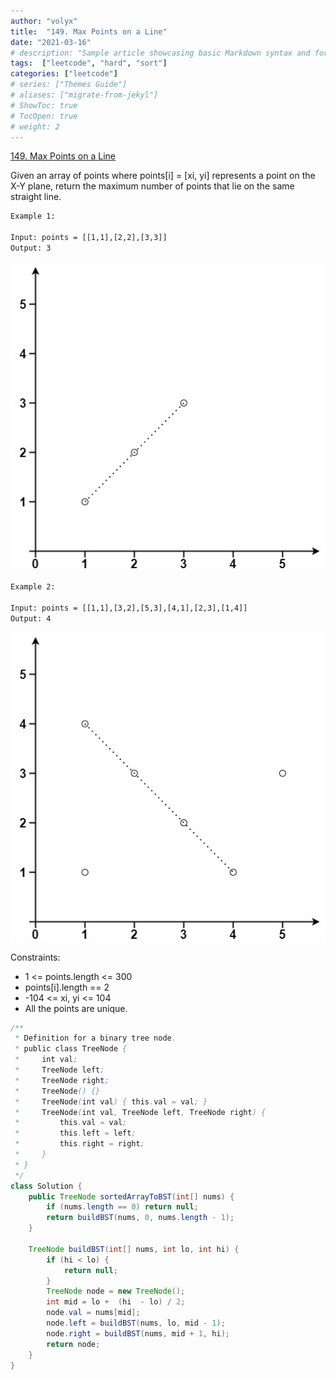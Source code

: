 ```yaml
---
author: "volyx"
title:  "149. Max Points on a Line"
date: "2021-03-16"
# description: "Sample article showcasing basic Markdown syntax and formatting for HTML elements."
tags:  ["leetcode", "hard", "sort"]
categories: ["leetcode"]
# series: ["Themes Guide"]
# aliases: ["migrate-from-jekyl"]
# ShowToc: true
# TocOpen: true
# weight: 2
---
```


[149. Max Points on a Line](https://leetcode.com/problems/max-points-on-a-line/)

Given an array of points where points[i] = [xi, yi] represents a point on the X-Y plane, return the maximum number of points that lie on the same straight line.

```txt
Example 1:

Input: points = [[1,1],[2,2],[3,3]]
Output: 3
```

![ex1](/images/2021-03-16-ex1.jpg)

```txt
Example 2:

Input: points = [[1,1],[3,2],[5,3],[4,1],[2,3],[1,4]]
Output: 4
```

![ex2](/images/2021-03-16-ex2.jpg)

Constraints:

- 1 <= points.length <= 300
- points[i].length == 2
- -104 <= xi, yi <= 104
- All the points are unique.


```java
/**
 * Definition for a binary tree node.
 * public class TreeNode {
 *     int val;
 *     TreeNode left;
 *     TreeNode right;
 *     TreeNode() {}
 *     TreeNode(int val) { this.val = val; }
 *     TreeNode(int val, TreeNode left, TreeNode right) {
 *         this.val = val;
 *         this.left = left;
 *         this.right = right;
 *     }
 * }
 */
class Solution {
    public TreeNode sortedArrayToBST(int[] nums) {
        if (nums.length == 0) return null;
        return buildBST(nums, 0, nums.length - 1);
    }
    
    TreeNode buildBST(int[] nums, int lo, int hi) {
        if (hi < lo) {
            return null;
        }
        TreeNode node = new TreeNode();
        int mid = lo +  (hi  - lo) / 2;
        node.val = nums[mid];
        node.left = buildBST(nums, lo, mid - 1);
        node.right = buildBST(nums, mid + 1, hi);
        return node;
    }
}
```
